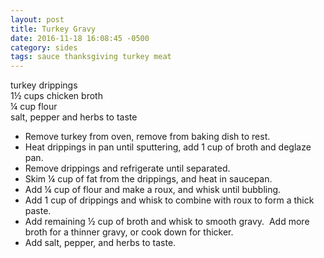 ```yaml
---
layout: post
title: Turkey Gravy
date: 2016-11-18 16:08:45 -0500
category: sides
tags: sauce thanksgiving turkey meat
---
```

turkey drippings  
1½ cups chicken broth  
¼ cup flour  
salt, pepper and herbs to taste  
<ul>
 	<li>Remove turkey from oven, remove from baking dish to rest.</li>
 	<li>Heat drippings in pan until sputtering, add 1 cup of broth and deglaze pan.</li>
 	<li>Remove drippings and refrigerate until separated.</li>
 	<li>Skim ¼ cup of fat from the drippings, and heat in saucepan.</li>
 	<li>Add ¼ cup of flour and make a roux, and whisk until bubbling.</li>
 	<li>Add 1 cup of drippings and whisk to combine with roux to form a thick paste.</li>
 	<li>Add remaining ½ cup of broth and whisk to smooth gravy.  Add more broth for a thinner gravy, or cook down for thicker.</li>
 	<li>Add salt, pepper, and herbs to taste.</li>
</ul>
